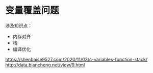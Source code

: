 # 变量覆盖问题

涉及知识点：

- 内存对齐
- 栈
- 编译优化



https://shenbaise9527.com/2020/11/03/c-variables-function-stack/
http://data.biancheng.net/view/9.html
